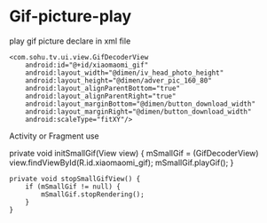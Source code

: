 # Gif-picture-play
play gif picture
declare in xml file

<!-- GIF 图片-->
    <com.sohu.tv.ui.view.GifDecoderView
        android:id="@+id/xiaomaomi_gif"
        android:layout_width="@dimen/iv_head_photo_height"
        android:layout_height="@dimen/adver_pic_160_80"
        android:layout_alignParentBottom="true"
        android:layout_alignParentRight="true"
        android:layout_marginBottom="@dimen/button_download_width"
        android:layout_marginRight="@dimen/button_download_width"
        android:scaleType="fitXY"/>
  
  Activity or Fragment  use
  
   private void initSmallGif(View view) {
        mSmallGif = (GifDecoderView) view.findViewById(R.id.xiaomaomi_gif);
        mSmallGif.playGif();
    }

    private void stopSmallGifView() {
        if (mSmallGif != null) {
            mSmallGif.stopRendering();
        }
    }

